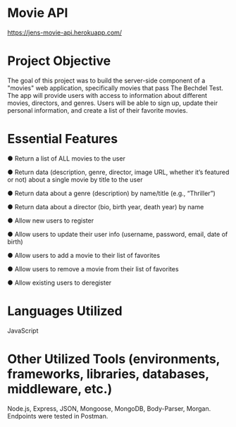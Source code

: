 # Movie API

https://jens-movie-api.herokuapp.com/

# Project Objective
The goal of this project was to build the server-side component of a "movies" web application, specifically movies that pass The Bechdel Test. The app will provide users with access to information about different movies, directors, and genres. Users will be able to sign up, update their personal information, and create a list of their favorite movies. 

# Essential Features
● Return a list of ALL movies to the user

● Return data (description, genre, director, image URL, whether it’s featured or not) about a
single movie by title to the user

● Return data about a genre (description) by name/title (e.g., “Thriller”)

● Return data about a director (bio, birth year, death year) by name

● Allow new users to register

● Allow users to update their user info (username, password, email, date of birth)

● Allow users to add a movie to their list of favorites

● Allow users to remove a movie from their list of favorites

● Allow existing users to deregister

# Languages Utilized
JavaScript

# Other Utilized Tools (environments, frameworks, libraries, databases, middleware, etc.)
Node.js, Express, JSON, Mongoose, MongoDB, Body-Parser, Morgan. Endpoints were tested in Postman.
 
